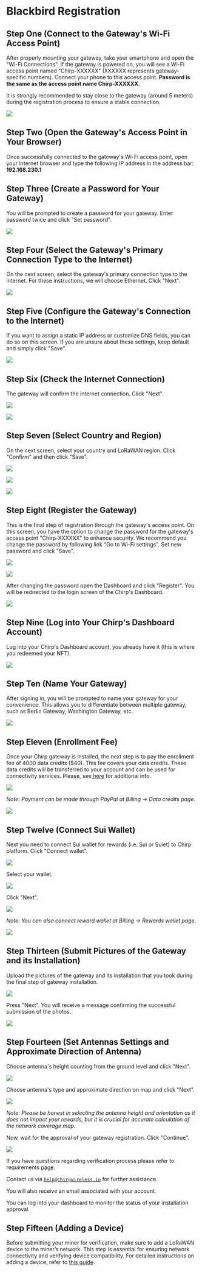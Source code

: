 # Blackbird Registration

## Step One (Connect to the Gateway's Wi-Fi Access Point)

After properly mounting your gateway, take your smartphone and open the "Wi-Fi Connections". If the gateway is powered on, you will see a Wi-Fi access point named "Chirp-XXXXXX" (XXXXXX represents gateway-specific numbers). Connect your phone to this access point. **Password is the same as the access point name Chirp-XXXXXX**.

It is strongly recommended to stay close to the gateway (around 5 meters) during the registration process to ensure a stable connection.

![](../../.gitbook/assets/1.jpg)

## Step Two (Open the Gateway's Access Point in Your Browser)

Once successfully connected to the gateway's Wi-Fi access point, open your internet browser and type the following IP address in the address bar: **192.168.230.1**

## Step Three (Create a Password for Your Gateway)

You will be prompted to create a password for your gateway. Enter password twice and click "Set password".

![](<../../.gitbook/assets/1 (1).png>)

## Step Four (Select the Gateway's Primary Connection Type to the Internet)

On the next screen, select the gateway's primary connection type to the internet. For these instructions, we will choose Ethernet. Click "Next".

![](../../.gitbook/assets/2.png)

## Step Five (Configure the Gateway's Connection to the Internet)

If you want to assign a static IP address or customize DNS fields, you can do so on this screen. If you are unsure about these settings, keep default and simply click "Save".

![](<../../.gitbook/assets/3 (1).png>)

## Step Six (Check the Internet Connection)

The gateway will confirm the internet connection. Click "Next".

![](<../../.gitbook/assets/4 (1).png>)

![](<../../.gitbook/assets/5 (1).png>)

## Step Seven (Select Country and Region)

On the next screen, select your country and LoRaWAN region. Click "Confirm" and then click "Save".

![](<../../.gitbook/assets/6 (1).png>)

![](<../../.gitbook/assets/7 (1).png>)

![](<../../.gitbook/assets/8 (1).png>)

## Step Eight (Register the Gateway)

This is the final step of registration through the gateway's access point. On this screen, you have the option to change the password for the gateway's access point "Chirp-XXXXXX" to enhance security. We recommend you change the password by following link "Go to Wi-Fi settings". Set new password and click "Save".

![](../../.gitbook/assets/9.png)

![](../../.gitbook/assets/9-2.png)

After changing the password open the Dashboard and click "Register". You will be redirected to the login screen of the Chirp's Dashboard.

![](../../.gitbook/assets/10.png)

## Step Nine (Log into Your Chirp's Dashboard Account)​

Log into your Chirp's Dashboard account, you already have it (this is where you redeemed your NFT).

![](../../.gitbook/assets/11-1.png)

## Step Ten (Name Your Gateway)

After signing in, you will be prompted to name your gateway for your convenience. This allows you to differentiate between multiple gateway, such as Berlin Gateway, Washington Gateway, etc.

![](../../.gitbook/assets/11-2.png)

## Step Eleven (Enrollment Fee)

Once your Chirp gateway is installed, the next step is to pay the enrollment fee of 4000 data credits ($40). This fee covers your data credits. These data credits will be transferred to your account and can be used for connectivity services. Please, see[ here](../4-data-credits.md) for additional info.

![](../../.gitbook/assets/12-1.png)

_Note: Payment can be made through PayPal at Billing -> Data credits page._

![](../../.gitbook/assets/12-2.png)

## Step Twelve (Connect Sui Wallet)

Next you need to connect Sui wallet for rewards (i.e. Sui or Suiet) to Chirp platform. Click "Connect wallet".

![](../../.gitbook/assets/12_3.png)

Select your wallet.

![](../../.gitbook/assets/12_4.png)

Click "Next".

![](../../.gitbook/assets/12_5.png)

_Note: You can also connect reward wallet at Billing -> Rewards wallet page._

![](../../.gitbook/assets/12_6.png)

## Step Thirteen (Submit Pictures of the Gateway and its Installation)

Upload the pictures of the gateway and its installation that you took during the final step of gateway installation.

![](../../.gitbook/assets/13.png)

Press "Next". You will receive a message confirming the successful submission of the photos.

![](../../.gitbook/assets/14.png)

## Step Fourteen (Set Antennas Settings and Approximate Direction of Antenna)

Choose antenna\`s height counting from the ground level and click "Next".

![](../../.gitbook/assets/15.png)

Choose antenna's type and approximate direction on map and click "Next".

![](../../.gitbook/assets/16.png)

_Note: Please be honest in selecting the antenna height and orientation as it does not impact your rewards, but it is crucial for accurate calculation of the network coverage map._

Now, wait for the approval of your gateway registration. Click "Continue".

![](../../.gitbook/assets/17.png)

If you have questions regarding verification process please refer to requirements [page](7-verification.md).

Contact us via [`help@chirpwireless.io`](mailto:help@chirpwireless.io) for further assistance.

You will also receive an email associated with your account.

You can log into your dashboard to monitor the status of your installation approval.

## Step Fifteen (Adding a Device)

Before submitting your miner for verification, make sure to add a LoRaWAN device to the miner’s network. This step is essential for ensuring network connectivity and verifying device compatibility. For detailed instructions on adding a device, refer to [this guide](6-adding-device.md).
